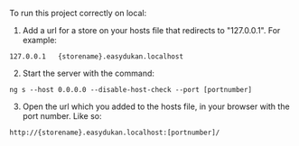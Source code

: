 To run this project correctly on local:

1. Add a url for a store on your hosts file that redirects to "127.0.0.1". For example:

```
127.0.0.1   {storename}.easydukan.localhost
```

2. Start the server with the command:

```
ng s --host 0.0.0.0 --disable-host-check --port [portnumber]
```

3. Open the url which you added to the hosts file, in your browser with the port number. Like so:

```
http://{storename}.easydukan.localhost:[portnumber]/
```
